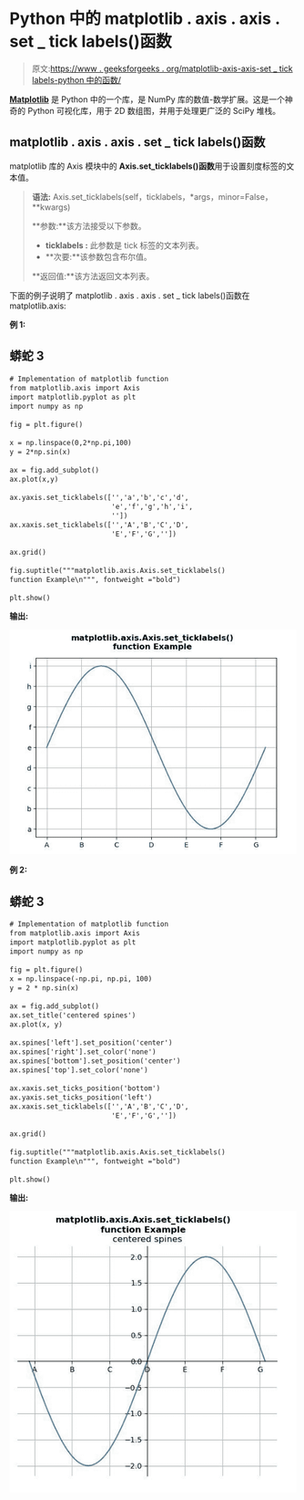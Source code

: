 # Python 中的 matplotlib . axis . axis . set _ tick labels()函数

> 原文:[https://www . geeksforgeeks . org/matplotlib-axis-axis-set _ tick labels-python 中的函数/](https://www.geeksforgeeks.org/matplotlib-axis-axis-set_ticklabels-function-in-python/)

[**Matplotlib**](https://www.geeksforgeeks.org/python-introduction-matplotlib/) 是 Python 中的一个库，是 NumPy 库的数值-数学扩展。这是一个神奇的 Python 可视化库，用于 2D 数组图，并用于处理更广泛的 SciPy 堆栈。

## matplotlib . axis . axis . set _ tick labels()函数

matplotlib 库的 Axis 模块中的 **Axis.set_ticklabels()函数**用于设置刻度标签的文本值。

> **语法:** Axis.set_ticklabels(self，ticklabels，\*args，minor=False，*\*kwargs)
> 
> **参数:**该方法接受以下参数。
> 
> *   **ticklabels :** 此参数是 tick 标签的文本列表。
> *   **次要:**该参数包含布尔值。
> 
> **返回值:**该方法返回文本列表。

下面的例子说明了 matplotlib . axis . axis . set _ tick labels()函数在 matplotlib.axis:

**例 1:**

## 蟒蛇 3

```
# Implementation of matplotlib function
from matplotlib.axis import Axis
import matplotlib.pyplot as plt
import numpy as np 

fig = plt.figure()

x = np.linspace(0,2*np.pi,100)
y = 2*np.sin(x)

ax = fig.add_subplot()
ax.plot(x,y)

ax.yaxis.set_ticklabels(['','a','b','c','d',
                         'e','f','g','h','i',
                         ''])  
ax.xaxis.set_ticklabels(['','A','B','C','D',
                         'E','F','G',''])

ax.grid() 

fig.suptitle("""matplotlib.axis.Axis.set_ticklabels()
function Example\n""", fontweight ="bold")  

plt.show()
```

**输出:**

![](img/9fdd22ed53c7bde598e5fdb6ad68da42.png)

**例 2:**

## 蟒蛇 3

```
# Implementation of matplotlib function
from matplotlib.axis import Axis
import matplotlib.pyplot as plt
import numpy as np 

fig = plt.figure()
x = np.linspace(-np.pi, np.pi, 100)
y = 2 * np.sin(x)

ax = fig.add_subplot()
ax.set_title('centered spines')
ax.plot(x, y)

ax.spines['left'].set_position('center')
ax.spines['right'].set_color('none')
ax.spines['bottom'].set_position('center')
ax.spines['top'].set_color('none')

ax.xaxis.set_ticks_position('bottom')
ax.yaxis.set_ticks_position('left')
ax.xaxis.set_ticklabels(['','A','B','C','D',
                         'E','F','G',''])

ax.grid() 

fig.suptitle("""matplotlib.axis.Axis.set_ticklabels()
function Example\n""", fontweight ="bold")  

plt.show()
```

**输出:**

![](img/76f9807d83167de8934edc1f93810758.png)
